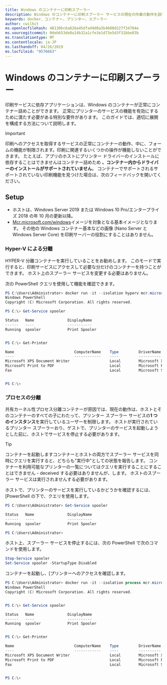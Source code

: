 ```yaml
---
title: Windows のコンテナーに印刷スプーラー
description: Windows のコンテナーに印刷スプーラー サービスの現在の作業の動作を説明します。
keywords: docker、コンテナー、プリンター、スプーラー
author: cwilhit
ms.openlocfilehash: 48130bc6a826a45dfa49d0a3b4600d227f34704e
ms.sourcegitcommit: 0deb653de8a14b32a1cfe3e1d73e5d3f31bbe83b
ms.translationtype: MT
ms.contentlocale: ja-JP
ms.lasthandoff: 04/26/2019
ms.locfileid: "9576663"
---
```

# <a name="print-spooler-in-windows-containers"></a>Windows のコンテナーに印刷スプーラー

印刷サービスに依存アプリケーションは、Windows のコンテナーが正常にコンテナー詰めことができます。 正常にプリンターのサービスの機能を有効にするために満たす必要がある特別な要件があります。 このガイドでは、適切に展開を構成する方法について説明します。

> [!IMPORTANT]
> 印刷へのアクセスを取得するサービスの正常にコンテナーの動作、中に、フォームの機能が制限されます。印刷に関連するいくつかの操作が機能しないことができます。 たとえば、アプリのホストにプリンター ドライバーのインストールに依存することはできませんはコンテナー詰めため **、コンテナー内からドライバーのインストールがサポートされていません**。 コンテナーでサポートされるサポートされていない印刷機能を見つけた場合は、次のフィードバックを開いてください。

## <a name="setup"></a>Setup

* ホストは、Windows Server 2019 または Windows 10 Pro/エンタープライズ 2018 の年 10 月の更新以降。
* [Mcr.microsoft.com/windows](https://hub.docker.com/_/microsoft-windowsfamily-windows)イメージを対象となる基本イメージとなります。 その他の Windows コンテナー基本などの画像 (Nano Server と Windows Server Core) を印刷サーバーの役割にすることはありません。

### <a name="hyper-v-isolation"></a>Hyper-V による分離

HYPER-V 分離コンテナーを実行していることをお勧めします。 このモードで実行すると、印刷サービスにアクセスして必要な分だけのコンテナーを持つことができます。 ホスト上のスプーラー サービスを変更する必要はありません。

次の PowerShell クエリを使用して機能を確認できます。

```PowerShell
PS C:\Users\Administrator> docker run -it --isolation hyperv mcr.microsoft.com/windows:1809 powershell.exe
Windows PowerShell
Copyright (C) Microsoft Corporation. All rights reserved.

PS C:\> Get-Service spooler

Status   Name               DisplayName
------   ----               -----------
Running  spooler            Print Spooler


PS C:\> Get-Printer

Name                           ComputerName    Type         DriverName                PortName        Shared   Published
----                           ------------    ----         ----------                --------        ------   --------
Microsoft XPS Document Writer                  Local        Microsoft XPS Document... PORTPROMPT:     False    False
Microsoft Print to PDF                         Local        Microsoft Print To PDF    PORTPROMPT:     False    False
Fax                                            Local        Microsoft Shared Fax D... SHRFAX:         False    False


PS C:\>
```

### <a name="process-isolation"></a>プロセスの分離

共有カーネル性プロセス分離コンテナーが原因では、現在の動作は、ホストとそのコンテナーのすべての子にわたって、プリンター スプーラー サービスの**1 つのインスタンス**を実行しているユーザーを制限します。 ホストが実行されているプリンター スプーラーおり、ゲストで、プリンターのサービスを起動しようとした前に、ホストでサービスを停止する必要があります。

> [!TIP]
> コンテナーを起動しますコンテナーとホストの両方でスプーラー サービスを同時にクエリを実行すると、どちらも"実行中"としての状態を報告します。 コンテナーを利用可能なプリンターの一覧についてはクエリを実行することにすることはできません - deceived する必要はありませんが、します。 ホストのスプーラー サービスは実行されませんする必要があります。 

ホストで、プリンターのサービスを実行しているかどうかを確認するには、[PowerShell の下で、クエリを使用します。

```PowerShell
PS C:\Users\Administrator> Get-Service spooler

Status   Name               DisplayName
------   ----               -----------
Running  spooler            Print Spooler

PS C:\Users\Administrator>
```

ホスト上、スプーラー サービスを停止するには、次の PowerShell で次のコマンドを使用します。

```PowerShell
Stop-Service spooler
Set-Service spooler -StartupType Disabled
```

コンテナーを起動し、[プリンターへのアクセスを確認します。

```PowerShell
PS C:\Users\Administrator> docker run -it --isolation process mcr.microsoft.com/windows:1809 powershell.exe
Windows PowerShell
Copyright (C) Microsoft Corporation. All rights reserved.


PS C:\> Get-Service spooler

Status   Name               DisplayName
------   ----               -----------
Running  spooler            Print Spooler


PS C:\> Get-Printer

Name                           ComputerName    Type         DriverName                PortName        Shared   Published
----                           ------------    ----         ----------                --------        ------   --------
Microsoft XPS Document Writer                  Local        Microsoft XPS Document... PORTPROMPT:     False    False
Microsoft Print to PDF                         Local        Microsoft Print To PDF    PORTPROMPT:     False    False
Fax                                            Local        Microsoft Shared Fax D... SHRFAX:         False    False


PS C:\>
```